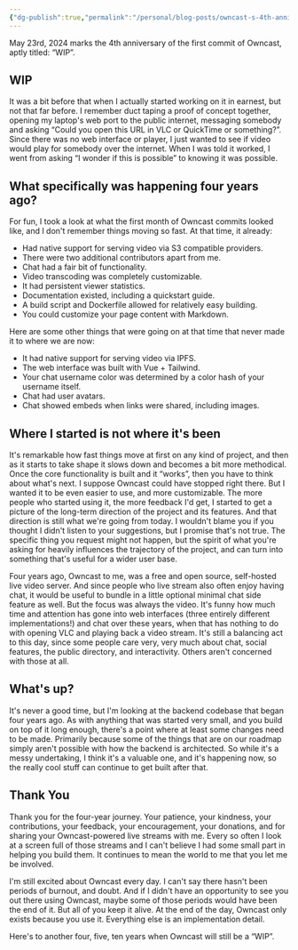 ```yaml
---
{"dg-publish":true,"permalink":"/personal/blog-posts/owncast-s-4th-anniversary/","tags":["owncast","gardenEntry","gardenEntry","gardenEntry"],"noteIcon":""}
---
```


May 23rd, 2024 marks the 4th anniversary of the first commit of Owncast, aptly titled: “WIP”. 

## WIP

It was a bit before that when I actually started working on it in earnest, but not that far before. I remember duct taping a proof of concept together, opening my laptop's web port to the public internet, messaging somebody and asking “Could you open this URL in VLC or QuickTime or something?”. Since there was no web interface or player, I just wanted to see if video would play for somebody over the internet. When I was told it worked, I went from asking “I wonder if this is possible” to knowing it was possible. 

## What specifically was happening four years ago?

For fun, I took a look at what the first month of Owncast commits looked like, and I don't remember things moving so fast. At that time, it already:
- Had native support for serving video via S3 compatible providers.
- There were two additional contributors apart from me.
- Chat had a fair bit of functionality.
- Video transcoding was completely customizable.
- It had persistent viewer statistics.
- Documentation existed, including a quickstart guide.
- A build script and Dockerfile allowed for relatively easy building.
- You could customize your page content with Markdown.

Here are some other things that were going on at that time that never made it to where we are now:
- It had native support for serving video via IPFS.
- The web interface was built with Vue + Tailwind.
- Your chat username color was determined by a color hash of your username itself.
- Chat had user avatars.
- Chat showed embeds when links were shared, including images.

## Where I started is not where it's been

It's remarkable how fast things move at first on any kind of project, and then as it starts to take shape it slows down and becomes a bit more methodical. Once the core functionality is built and it “works”, then you have to think about what's next. I suppose Owncast could have stopped right there. But I wanted it to be even easier to use, and more customizable. The more people who started using it, the more feedback I'd get, I started to get a picture of the long-term direction of the project and its features. And that direction is still what we're going from today. I wouldn't blame you if you thought I didn't listen to your suggestions, but I promise that's not true. The specific thing you request might not happen, but the spirit of what you're asking for heavily influences the trajectory of the project, and can turn into something that's useful for a wider user base. 

Four years ago, Owncast to me, was a free and open source, self-hosted live video server. And since people who live stream also often enjoy having chat, it would be useful to bundle in a little optional minimal chat side feature as well. But the focus was always the video. It's funny how much time and attention has gone into web interfaces (three entirely different implementations!) and chat over these years, when that has nothing to do with opening VLC and playing back a video stream. It's still a balancing act to this day, since some people care very, very much about chat, social features, the public directory, and interactivity. Others aren't concerned with those at all.

## What's up?

It's never a good time, but I'm looking at the backend codebase that began four years ago. As with anything that was started very small, and you build on top of it long enough, there's a point where at least some changes need to be made. Primarily because some of the things that are on our roadmap simply aren't possible with how the backend is architected. So while it's a messy undertaking, I think it's a valuable one, and it's happening now, so the really cool stuff can continue to get built after that.

## Thank You

Thank you for the four-year journey. Your patience, your kindness, your contributions, your feedback, your encouragement, your donations, and for sharing your Owncast-powered live streams with me. Every so often I look at a screen full of those streams and I can't believe I had some small part in helping you build them. It continues to mean the world to me that you let me be involved. 

I'm still excited about Owncast every day. I can't say there hasn't been periods of burnout, and doubt. And if I didn't have an opportunity to see you out there using Owncast, maybe some of those periods would have been the end of it. But all of you keep it alive. At the end of the day, Owncast only exists because you use it. Everything else is an implementation detail.

Here's to another four, five, ten years when Owncast will still be a “WIP”.


